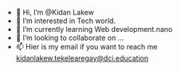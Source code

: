 - 👋 Hi, I’m @Kidan Lakew
- 👀 I’m interested in Tech world.
- 🌱 I’m currently learning Web development.nano
- 💞️ I’m looking to collaborate on ...
- 📫 Hier is my email if you want to reach me kidanlakew.tekelearegay@dci.education

<!---
Kidan-Tekelearegy/Kidan-Tekelearegy is a ✨ special ✨ repository because its `README.md` (this file) appears on your GitHub profile.
You can click the Preview link to take a look at your changes.
--->
